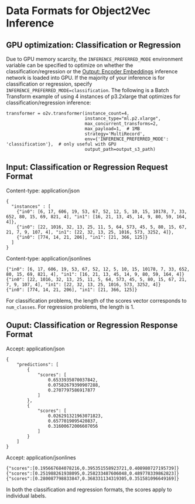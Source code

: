 # Data Formats for Object2Vec Inference<a name="object2vec-inference-formats"></a>

## GPU optimization: Classification or Regression<a name="object2vec-inference-gpu-optimize-classification"></a>

Due to GPU memory scarcity, the `INFERENCE_PREFERRED_MODE` environment variable can be specified to optimize on whether the classification/regression or the [Output: Encoder Embeddings](object2vec-encoder-embeddings.md#object2vec-out-encoder-embeddings-data) inference network is loaded into GPU\. If the majority of your inference is for classification or regression, specify `INFERENCE_PREFERRED_MODE=classification`\. The following is a Batch Transform example of using 4 instances of p3\.2xlarge that optimizes for classification/regression inference:

```
transformer = o2v.transformer(instance_count=4,
                              instance_type="ml.p2.xlarge",
                              max_concurrent_transforms=2,
                              max_payload=1,  # 1MB
                              strategy='MultiRecord',
                              env={'INFERENCE_PREFERRED_MODE': 'classification'},  # only useful with GPU
                              output_path=output_s3_path)
```

## Input: Classification or Regression Request Format<a name="object2vec-in-inference-data"></a>

Content\-type: application/json

```
{
  "instances" : [
    {"in0": [6, 17, 606, 19, 53, 67, 52, 12, 5, 10, 15, 10178, 7, 33, 652, 80, 15, 69, 821, 4], "in1": [16, 21, 13, 45, 14, 9, 80, 59, 164, 4]},
    {"in0": [22, 1016, 32, 13, 25, 11, 5, 64, 573, 45, 5, 80, 15, 67, 21, 7, 9, 107, 4], "in1": [22, 32, 13, 25, 1016, 573, 3252, 4]},
    {"in0": [774, 14, 21, 206], "in1": [21, 366, 125]}
  ]
}
```

Content\-type: application/jsonlines

```
{"in0": [6, 17, 606, 19, 53, 67, 52, 12, 5, 10, 15, 10178, 7, 33, 652, 80, 15, 69, 821, 4], "in1": [16, 21, 13, 45, 14, 9, 80, 59, 164, 4]}
{"in0": [22, 1016, 32, 13, 25, 11, 5, 64, 573, 45, 5, 80, 15, 67, 21, 7, 9, 107, 4], "in1": [22, 32, 13, 25, 1016, 573, 3252, 4]}
{"in0": [774, 14, 21, 206], "in1": [21, 366, 125]}
```

For classification problems, the length of the scores vector corresponds to `num_classes`\. For regression problems, the length is 1\.

## Ouput: Classification or Regression Response Format<a name="object2vec-out-inference-data"></a>

Accept: application/json

```
{
    "predictions": [
        {
            "scores": [
                0.6533935070037842,
                0.07582679390907288,
                0.2707797586917877
            ]
        },
        {
            "scores": [
                0.026291321963071823,
                0.6577019095420837,
                0.31600672006607056
            ]
        }
    ]
}
```

Accept: application/jsonlines

```
{"scores":[0.195667684078216,0.395351558923721,0.408980727195739]}
{"scores":[0.251988261938095,0.258233487606048,0.489778339862823]}
{"scores":[0.280087798833847,0.368331134319305,0.351581096649169]}
```

In both the classification and regression formats, the scores apply to individual labels\. 